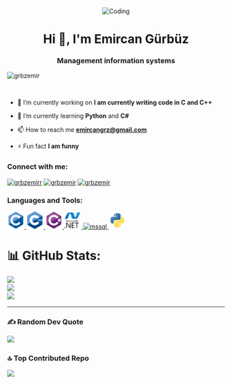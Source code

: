 

<p align="middle"><img align="middle" alt="Coding" width="300" src="https://media.tenor.com/rePDfDWO3XoAAAAd/hacking.gif"> <p/>
<h1 align="center">Hi 👋, I'm Emircan Gürbüz</h1>
<h3 align="center">Management information systems</h3>


<p align="left"> <img src="https://komarev.com/ghpvc/?username=grbzemir&label=Profile%20views&color=0e75b6&style=flat" alt="grbzemir" /> </p>

<p align="left"> <a href="https://twitter.com/" target="blank"><img src="https://img.shields.io/twitter/follow/?logo=twitter&style=for-the-badge" alt="" /></a> </p>

- 🔭 I’m currently working on **I am currently writing code in C and C++**

- 🌱 I’m currently learning **Python** and **C#**

- 📫 How to reach me **emircangrz@gmail.com**

- ⚡ Fun fact **I am funny**

<h3 align="left">Connect with me:</h3>
<p align="left">
<a href="https://twitter.com/grbzemirr" target="blank"><img align="center" src="https://raw.githubusercontent.com/rahuldkjain/github-profile-readme-generator/master/src/images/icons/Social/twitter.svg" alt="grbzemirr" height="30" width="40" /></a>
<a href="https://linkedin.com/in/grbzemir" target="blank"><img align="center" src="https://raw.githubusercontent.com/rahuldkjain/github-profile-readme-generator/master/src/images/icons/Social/linked-in-alt.svg" alt="grbzemir" height="30" width="40" /></a>
<a href="https://instagram.com/grbzemir" target="blank"><img align="center" src="https://raw.githubusercontent.com/rahuldkjain/github-profile-readme-generator/master/src/images/icons/Social/instagram.svg" alt="grbzemir" height="30" width="40" /></a>
</p>


<h3 align="left">Languages and Tools:</h3>
<p align="left"> <a href="https://www.cprogramming.com/" target="_blank" rel="noreferrer"> <img src="https://raw.githubusercontent.com/devicons/devicon/master/icons/c/c-original.svg" alt="c" width="40" height="40"/> </a> <a href="https://www.w3schools.com/cpp/" target="_blank" rel="noreferrer"> <img src="https://raw.githubusercontent.com/devicons/devicon/master/icons/cplusplus/cplusplus-original.svg" alt="cplusplus" width="40" height="40"/> </a> <a href="https://www.w3schools.com/cs/" target="_blank" rel="noreferrer"> <img src="https://raw.githubusercontent.com/devicons/devicon/master/icons/csharp/csharp-original.svg" alt="csharp" width="40" height="40"/> </a> <a href="https://dotnet.microsoft.com/" target="_blank" rel="noreferrer"> <img src="https://raw.githubusercontent.com/devicons/devicon/master/icons/dot-net/dot-net-original-wordmark.svg" alt="dotnet" width="40" height="40"/> </a> <a href="https://www.microsoft.com/en-us/sql-server" target="_blank" rel="noreferrer"> <img src="https://www.svgrepo.com/show/303229/microsoft-sql-server-logo.svg" alt="mssql" width="40" height="40"/> </a> <a href="https://www.python.org" target="_blank" rel="noreferrer"> <img src="https://raw.githubusercontent.com/devicons/devicon/master/icons/python/python-original.svg" alt="python" width="40" height="40"/> </a> </p>


# 📊 GitHub Stats:
![](https://github-readme-stats.vercel.app/api?username=grbzemir&theme=gruvbox&hide_border=false&include_all_commits=false&count_private=false)<br/>
![](https://github-readme-streak-stats.herokuapp.com/?user=grbzemir&theme=gruvbox&hide_border=false)<br/>
![](https://github-readme-stats.vercel.app/api/top-langs/?username=grbzemir&theme=gruvbox&hide_border=false&include_all_commits=false&count_private=false&layout=compact)


---


<!-- Proudly created with GPRM ( https://gprm.itsvg.in ) -->

### ✍️ Random Dev Quote
![](https://quotes-github-readme.vercel.app/api?type=horizontal&theme=radical)

### 🔝 Top Contributed Repo
![](https://github-contributor-stats.vercel.app/api?username=grbzemir&limit=5&theme=dark&combine_all_yearly_contributions=true)


<!-- <p>&nbsp;<img align="center" src="https://github-readme-stats.vercel.app/api?username=grbzemir&show_icons=true&locale=en" alt="grbzemir" /></p> -->



